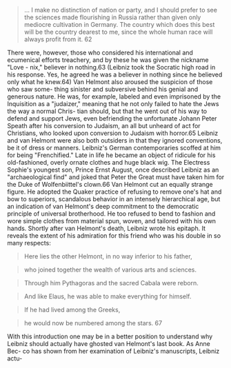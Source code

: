 > ... I make no distinction of nation or party, and I should prefer to see the sciences made flourishing in Russia rather than given only mediocre cultivation in Germany. The country which does this best will be the country dearest to me, since the whole human race will always profit from it. 62

There were, however, those who considered his international and ecumenical efforts treachery, and by these he was given the nickname "Love - nix," believer in nothing.63 (Leibniz took the Socratic high road in his response. Yes, he agreed he was a believer in nothing since he believed only what he  knew.64) Van Helmont also aroused the suspicion of those who saw some- thing sinister and subversive behind his genial and generous nature. He was,  for example, labeled and even imprisoned by the Inquisition as a "judaizer,"  meaning that he not only failed to hate the Jews the way a normal Chris- tian should, but that he went out of his way to defend and support Jews,  even befriending the unfortunate Johann Peter Speath after his conversion to Judaism, an all but unheard of act for Christians, who looked upon conversion to Judaism with horror.65 Leibniz and van Helmont were also both outsiders in that they ignored conventions, be it of dress or manners. Leibniz's German contemporaries scoffed at him for being "Frenchified." Late in life he became an object of ridicule for his old-fashioned, overly ornate clothes and huge black wig. The Electress Sophie's youngest son, Prince Ernst August, once described Leibniz as an "archaeological find" and joked that Peter the Great must have taken him for the Duke of Wolfenbiittel's clown.66 Van Helmont cut an equally strange figure. He adopted the Quaker practice of refusing to remove one's hat and bow to superiors, scandalous behavior in an intensely hierarchical age, but an indication of van Helmont's deep commitment to the democratic principle of universal brotherhood. He too refused to bend to fashion and wore simple clothes from material spun, woven, and tailored with his own hands. Shortly after van Helmont's death, Leibniz wrote his epitaph. It reveals the extent of his admiration for this friend who was his double in so many respects:

> Here lies the other Helmont, in no way inferior to his father, 

> who joined together the wealth of various arts and sciences. 

> Through him Pythagoras and the sacred Cabala were reborn. 

> And like Elaus, he was able to make everything for himself. 

> If he had lived among the Greeks, 

> he would now be numbered among the stars. 67

With this introduction one may be in a better position to understand why  Leibniz should actually have ghosted van Helmont's last book. As Anne Bec- co has shown from her examination of Leibniz's manuscripts, Leibniz actu-

